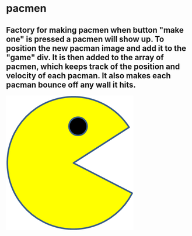 # pacmen
## Factory for making pacmen when button "make one" is pressed a pacmen will show up. To position the new pacman image and add it to the "game" div. It is then added to the array of pacmen, which keeps track of the position and velocity of each pacman. It also makes each pacman bounce off any wall it hits. 
 

<img src="images/PacMan1.png">
